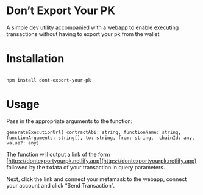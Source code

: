 <!-- Output copied to clipboard! -->

<!-----

Yay, no errors, warnings, or alerts!

Conversion time: 0.277 seconds.


Using this Markdown file:

1. Paste this output into your source file.
2. See the notes and action items below regarding this conversion run.
3. Check the rendered output (headings, lists, code blocks, tables) for proper
   formatting and use a linkchecker before you publish this page.

Conversion notes:

* Docs to Markdown version 1.0β33
* Tue Sep 13 2022 07:13:09 GMT-0700 (PDT)
* Source doc: Dont Export Your PK
* This is a partial selection. Check to make sure intra-doc links work.

WARNING:
You have 2 H1 headings. You may want to use the "H1 -> H2" option to demote all headings by one level.

----->






# Don’t Export Your PK
 A simple dev utility accompanied with a webapp to enable executing transactions without having to export your pk from the wallet

# Installation

```

npm install dont-export-your-pk

```


# Usage

Pass in the appropriate arguments to the function:

```generateExecutionUrl( contractAbi: string, functionName: string, functionArguments: string[], to: string, from: string,  chainId: any, value?: any)```

The function will output a link of the form [https://dontexportyourpk.netlify.app](https://dontexportyourpk.netlify.app) followed by the txdata of your transaction in query parameters.

Next, click the link and connect your metamask to the webapp, connect your account and click “Send Transaction”. 
